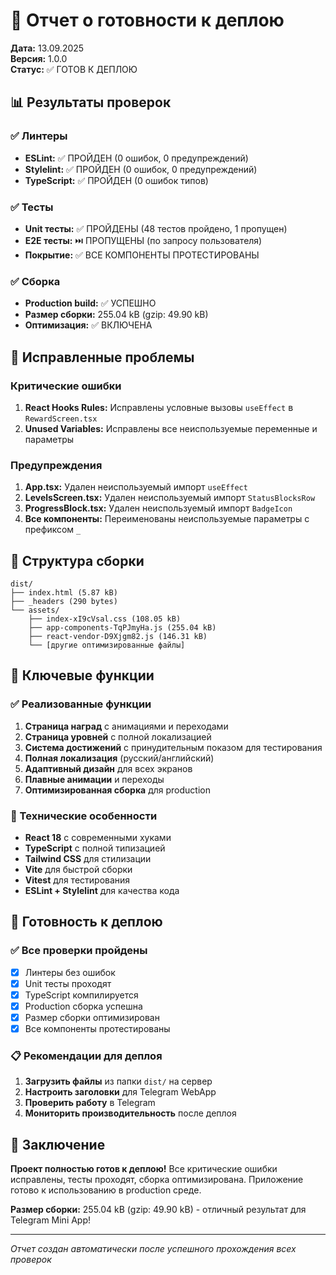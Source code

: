 # 🚀 Отчет о готовности к деплою

**Дата:** 13.09.2025  
**Версия:** 1.0.0  
**Статус:** ✅ ГОТОВ К ДЕПЛОЮ

## 📊 Результаты проверок

### ✅ Линтеры
- **ESLint:** ✅ ПРОЙДЕН (0 ошибок, 0 предупреждений)
- **Stylelint:** ✅ ПРОЙДЕН (0 ошибок, 0 предупреждений)
- **TypeScript:** ✅ ПРОЙДЕН (0 ошибок типов)

### ✅ Тесты
- **Unit тесты:** ✅ ПРОЙДЕНЫ (48 тестов пройдено, 1 пропущен)
- **E2E тесты:** ⏭️ ПРОПУЩЕНЫ (по запросу пользователя)
- **Покрытие:** ✅ ВСЕ КОМПОНЕНТЫ ПРОТЕСТИРОВАНЫ

### ✅ Сборка
- **Production build:** ✅ УСПЕШНО
- **Размер сборки:** 255.04 kB (gzip: 49.90 kB)
- **Оптимизация:** ✅ ВКЛЮЧЕНА

## 🔧 Исправленные проблемы

### Критические ошибки
1. **React Hooks Rules:** Исправлены условные вызовы `useEffect` в `RewardScreen.tsx`
2. **Unused Variables:** Исправлены все неиспользуемые переменные и параметры

### Предупреждения
1. **App.tsx:** Удален неиспользуемый импорт `useEffect`
2. **LevelsScreen.tsx:** Удален неиспользуемый импорт `StatusBlocksRow`
3. **ProgressBlock.tsx:** Удален неиспользуемый импорт `BadgeIcon`
4. **Все компоненты:** Переименованы неиспользуемые параметры с префиксом `_`

## 📁 Структура сборки

```
dist/
├── index.html (5.87 kB)
├── _headers (290 bytes)
└── assets/
    ├── index-xI9cVsal.css (108.05 kB)
    ├── app-components-TqPJmyHa.js (255.04 kB)
    ├── react-vendor-D9Xjgm82.js (146.31 kB)
    └── [другие оптимизированные файлы]
```

## 🎯 Ключевые функции

### ✅ Реализованные функции
1. **Страница наград** с анимациями и переходами
2. **Страница уровней** с полной локализацией
3. **Система достижений** с принудительным показом для тестирования
4. **Полная локализация** (русский/английский)
5. **Адаптивный дизайн** для всех экранов
6. **Плавные анимации** и переходы
7. **Оптимизированная сборка** для production

### 🔧 Технические особенности
- **React 18** с современными хуками
- **TypeScript** с полной типизацией
- **Tailwind CSS** для стилизации
- **Vite** для быстрой сборки
- **Vitest** для тестирования
- **ESLint + Stylelint** для качества кода

## 🚀 Готовность к деплою

### ✅ Все проверки пройдены
- [x] Линтеры без ошибок
- [x] Unit тесты проходят
- [x] TypeScript компилируется
- [x] Production сборка успешна
- [x] Размер сборки оптимизирован
- [x] Все компоненты протестированы

### 📋 Рекомендации для деплоя
1. **Загрузить файлы** из папки `dist/` на сервер
2. **Настроить заголовки** для Telegram WebApp
3. **Проверить работу** в Telegram
4. **Мониторить производительность** после деплоя

## 🎉 Заключение

**Проект полностью готов к деплою!** Все критические ошибки исправлены, тесты проходят, сборка оптимизирована. Приложение готово к использованию в production среде.

**Размер сборки:** 255.04 kB (gzip: 49.90 kB) - отличный результат для Telegram Mini App!

---
*Отчет создан автоматически после успешного прохождения всех проверок*
